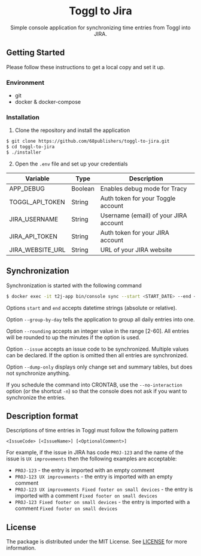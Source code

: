 <h1 align="center">Toggl to Jira</h1>

<p align="center">Simple console application for synchronizing time entries from Toggl into JIRA.</p>

## Getting Started

Please follow these instructions to get a local copy and set it up.

### Environment

- git
- docker & docker-compose

### Installation

1. Clone the repository and install the application

```sh
$ git clone https://github.com/68publishers/toggl-to-jira.git
$ cd toggl-to-jira
$ ./installer
```

2. Open the `.env` file and set up your credentials

| Variable | Type    | Description |
| ------ |---------|-------------|
| APP_DEBUG | Boolean | Enables debug mode for Tracy |
| TOGGL_API_TOKEN | String  | Auth token for your Toggle account |
| JIRA_USERNAME | String | Username (email) of your JIRA account |
| JIRA_API_TOKEN | String | Auth token for your JIRA account |
| JIRA_WEBSITE_URL | String | URL of your JIRA website |

## Synchronization

Synchronization is started with the following command

```sh
$ docker exec -it t2j-app bin/console sync --start <START_DATE> --end <END_DATE> [--group-by-day] [--rounding <ROUNDING>] [--issue <ISSUE_CODE>] [--dump-only] [--no-interaction]
```

Options `start` and `end` accepts datetime strings (absolute or relative).

Option `--group-by-day` tells the application to group all daily entries into one.

Option `--rounding` accepts an integer value in the range [2-60]. All entries will be rounded to up the minutes if the option is used.

Option `--issue` accepts an issue code to be synchronized. Multiple values can be declared. If the option is omitted then all entries are synchronized.

Option `--dump-only` displays only change set and summary tables, but does not synchronize anything.

If you schedule the command into CRONTAB, use the `--no-interaction` option (or the shortcut `-n`) so that the console does not ask if you want to synchronize the entries.

## Description format

Descriptions of time entries in Toggl must follow the following pattern

```
<IssueCode> [<IssueName>] [<OptionalComment>]
```

For example, if the issue in JIRA has code `PROJ-123` and the name of the issue is `UX improvements` then the following examples are acceptable:

- `PROJ-123` - the entry is imported with an empty comment
- `PROJ-123 UX improvements` - the entry is imported with an empty comment
- `PROJ-123 UX improvements Fixed footer on small devices` - the entry is imported with a comment `Fixed footer on small devices`
- `PROJ-123 Fixed footer on small devices` - the entry is imported with a comment `Fixed footer on small devices`

## License

The package is distributed under the MIT License. See [LICENSE](LICENSE.md) for more information.
